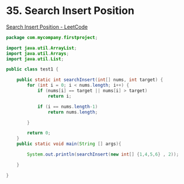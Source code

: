 # 35. Search Insert Position

[Search Insert Position - LeetCode](https://leetcode.com/problems/search-insert-position/description/)

```java
package com.mycompany.firstproject;

import java.util.ArrayList;
import java.util.Arrays;
import java.util.List;

public class test1 {

    public static int searchInsert(int[] nums, int target) {
        for (int i = 0; i < nums.length; i++) {
            if (nums[i] == target || nums[i] > target)
                return i;

            if (i == nums.length-1)
                return nums.length;

        }

        return 0;
    }
    public static void main(String [] args){

        System.out.println(searchInsert(new int[] {1,4,5,6} , 2));

    }

}
```